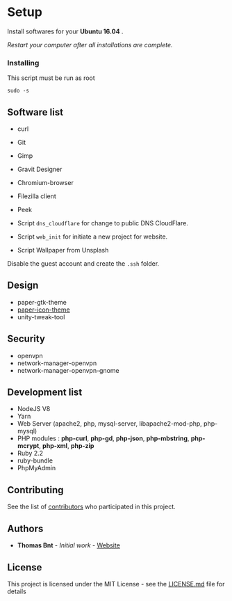 # Setup

Install softwares for your **Ubuntu 16.04** . 

_Restart your computer after all installations are complete._

### Installing

This script must be run as root

```
sudo -s
```

## Software list

* curl
* Git
* Gimp
* Gravit Designer
* Chromium-browser
* Filezilla client
* Peek 

* Script `dns_cloudflare` for change to public DNS CloudFlare. 
* Script `web_init` for initiate a new project for website.
* Script Wallpaper from Unsplash
  

Disable the guest account and create the `.ssh` folder.

## Design

* paper-gtk-theme
* [paper-icon-theme](https://snwh.org/paper)
* unity-tweak-tool
   
## Security

* openvpn
* network-manager-openvpn
* network-manager-openvpn-gnome

## Development list

* NodeJS V8
* Yarn
* Web Server (apache2, php, mysql-server, libapache2-mod-php, php-mysql)
* PHP modules : **php-curl**, **php-gd**, **php-json**, **php-mbstring**, **php-mcrypt**, **php-xml**, **php-zip** 
* Ruby 2.2
* ruby-bundle
* PhpMyAdmin

## Contributing

See the list of [contributors](https://github.com/thomasbnt/setup-ubuntu1604/contributors) who participated in this project.

## Authors

* **Thomas Bnt** - *Initial work* - [Website](https://www.thomasbnt.fr/)


## License

This project is licensed under the MIT License - see the [LICENSE.md](LICENSE.md) file for details
